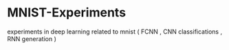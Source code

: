 # MNIST-Experiments
experiments in deep learning related to mnist ( FCNN , CNN classifications , RNN generation )
